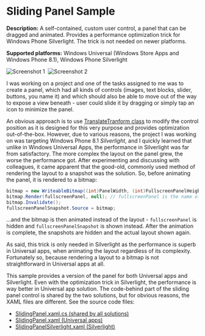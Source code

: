 Sliding Panel Sample
====================

**Description:** A self-contained, custom user control, a panel that can be
dragged and animated. Provides a performance optimization trick for Windows
Phone Silverlight. The trick is not needed on newer platforms.

**Supported platforms:** Windows Universal (Windows Store Apps and Windows Phone 8.1), Windows Phone Silverlight

![Screenshot 1](https://raw.githubusercontent.com/tompaana/my-2-bits/master/SlidingPanelSample/Screenshots/SlidingPanelSampleSLScreenshot1Small.png)&nbsp;
![Screenshot 2](https://raw.githubusercontent.com/tompaana/my-2-bits/master/SlidingPanelSample/Screenshots/SlidingPanelSampleSLScreenshot2Small.png)


I was working on a project and one of the tasks assigned to me was to create a
panel, which had all kinds of controls (images, text blocks, slider, buttons,
you name it) and which should also be able to move out of the way to expose a
view beneath - user could slide it by dragging or simply tap an icon to minimize
the panel.

An obvious approach is to use [TranslateTranform class](https://msdn.microsoft.com/en-us/library/windows/apps/windows.ui.xaml.media.translatetransform.aspx)
to modify the control position as it is designed for this very purpose and
provides optimization out-of-the-box. However, due to various reasons, the
project I was working on was targeting Windows Phone 8.1 *Silverlight*, and I
quickly learned that unlike in Windows Universal Apps, the performance in
Silverlight was far from satisfactory. The more complex the layout on the panel
grew, the worse the performance got. After experimenting and discussing with
colleagues, it came apparent that the good-old, commonly used method of
rendering the layout to a snapshot was the solution. So, before animating the
panel, it is rendered to a bitmap:

```cs
bitmap = new WriteableBitmap((int)PanelWidth, (int)FullscreenPanelHeight);
bitmap.Render(fullscreenPanel, null); // fullscreenPanel is the name of the layout
bitmap.Invalidate();
fullscreenPanelSnapshot.Source = bitmap;
```

...and the bitmap is then animated instead of the layout - `fullscreenPanel` is
hidden and `fullscreenPanelSnapshot` is shown instead. After the animation is
complete, the snapshots are hidden and the actual layout shown again.

As said, this trick is only needed in Silverlight as the performance is superb
in Universal apps, when animating the layout regardless of its complexity.
Fortunately so, because rendering a layout to a bitmap is not straightforward
in Universal apps at all.

This sample provides a version of the panel for both Universal apps and
Silverlight. Even with the optimization trick in Silverlight, the performance is
way better in Universal app solution. The code-behind part of the sliding panel
control is shared by the two solutions, but for obvious reasons, the XAML files
are different. See the source code files:

* [SlidingPanel.xaml.cs (shared by all solutions)](https://github.com/tompaana/my-2-bits/blob/master/SlidingPanelSample/SlidingPanelSampleUniversal/SlidingPanelSample.Shared/SlidingPanel.xaml.cs)
* [SlidingPanel.xaml (Universal apps)](https://github.com/tompaana/my-2-bits/blob/master/SlidingPanelSample/SlidingPanelSampleUniversal/SlidingPanelSample.Shared/SlidingPanel.xaml)
* [SlidingPanelSilverlight.xaml (Silverlight)](https://github.com/tompaana/my-2-bits/blob/master/SlidingPanelSample/SlidingPanelSampleSilverlight/SlidingPanelSilverlight.xaml)
